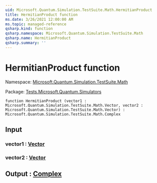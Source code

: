 ```yaml
---
uid: Microsoft.Quantum.Simulation.TestSuite.Math.HermitianProduct
title: HermitianProduct function
ms.date: 3/26/2021 12:00:00 AM
ms.topic: managed-reference
qsharp.kind: function
qsharp.namespace: Microsoft.Quantum.Simulation.TestSuite.Math
qsharp.name: HermitianProduct
qsharp.summary: ''
---
```


# HermitianProduct function

Namespace: [Microsoft.Quantum.Simulation.TestSuite.Math](xref:Microsoft.Quantum.Simulation.TestSuite.Math)

Package: [Tests.Microsoft.Quantum.Simulators](https://nuget.org/packages/Tests.Microsoft.Quantum.Simulators)




```qsharp
function HermitianProduct (vector1 : Microsoft.Quantum.Simulation.TestSuite.Math.Vector, vector2 : Microsoft.Quantum.Simulation.TestSuite.Math.Vector) : Microsoft.Quantum.Simulation.TestSuite.Math.Complex
```


## Input

### vector1 : [Vector](xref:Microsoft.Quantum.Simulation.TestSuite.Math.Vector)




### vector2 : [Vector](xref:Microsoft.Quantum.Simulation.TestSuite.Math.Vector)





## Output : [Complex](xref:Microsoft.Quantum.Simulation.TestSuite.Math.Complex)

